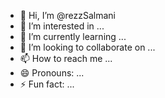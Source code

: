 - 👋 Hi, I’m @rezzSalmani
- 👀 I’m interested in ...
- 🌱 I’m currently learning ...
- 💞️ I’m looking to collaborate on ...
- 📫 How to reach me ...
- 😄 Pronouns: ...
- ⚡ Fun fact: ...

<!---
rezzSalmani/rezzSalmani is a ✨ special ✨ repository because its `README.md` (this file) appears on your GitHub profile.
You can click the Preview link to take a look at your changes.
--->
